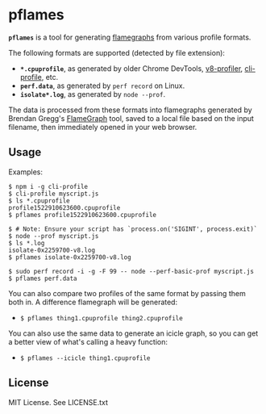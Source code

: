 # pflames

**`pflames`** is a tool for generating
[flamegraphs](http://www.brendangregg.com/flamegraphs.html) from various profile
formats.

The following formats are supported (detected by file extension):

* **`*.cpuprofile`**, as generated by older Chrome DevTools,
  [v8-profiler](https://npm.im/v8-profiler),
  [cli-profile](https://npm.im/cli-profile), etc.
* **`perf.data`**, as generated by `perf record` on Linux.
* **`isolate*.log`**, as generated by `node --prof`.

The data is processed from these formats into flamegraphs generated by Brendan
Gregg's [FlameGraph](https://github.com/brendangregg/FlameGraph) tool, saved to
a local file based on the input filename, then immediately opened in your web
browser.

## Usage

Examples:

```
$ npm i -g cli-profile
$ cli-profile myscript.js
$ ls *.cpuprofile
profile1522910623600.cpuprofile
$ pflames profile1522910623600.cpuprofile
```

```
$ # Note: Ensure your script has `process.on('SIGINT', process.exit)`
$ node --prof myscript.js
$ ls *.log
isolate-0x2259700-v8.log
$ pflames isolate-0x2259700-v8.log
```

```
$ sudo perf record -i -g -F 99 -- node --perf-basic-prof myscript.js
$ pflames perf.data
```

You can also compare two profiles of the same format by passing them both in. A
difference flamegraph will be generated:

* `$ pflames thing1.cpuprofile thing2.cpuprofile`

You can also use the same data to generate an icicle graph, so you can get a
better view of what's calling a heavy function:

* `$ pflames --icicle thing1.cpuprofile`

## License

MIT License. See LICENSE.txt
